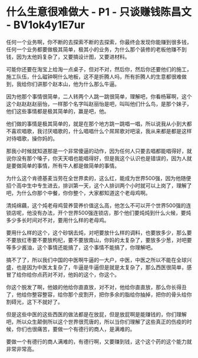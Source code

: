 # 什么生意很难做大 - P1 - 只谈赚钱陈昌文 - BV1ok4y1E7ur

任何一个业务啊，你不断的去探索不断的去探索，你最终会发现你能赚到很多钱，任何一个业务都要做极其简单，极其小的业务，为什么那个装修的老板他赚不到钱，因为太他妈复杂了，又要搞设计图，又要进材料。

可能你还要在淘宝上给淘一点桌子，但对不对，然后你，然后你还要他们的施工，施工队伍，什么磁钟啊什么地板，这不是折腾人吗，所有折腾人的生意都很难做到，我给你们讲那个赵本山，他为什么那么牛逼。

因为他那个事情很简单，二人转两个人跳一跳很简单，理解吧，你看杨幂啊，这个这个赵赵赵赵丽怡，一样那个名字叫赵丽怡是吧，叫叫他们什么鸟，是那个妹子，他们这些事情都是极其简单的，赢是吧，他。

他们做的事情是极其简单的，就是在那个地方跳一跳唱一唱，所以说我从小到大都不喜欢唱歌，我讨厌唱歌的，什么唱唱什么个屌屌歌对吧滚，我从来都是都是这样对待唱歌，操你妈的。

那我小时候就知道那是一个非常傻逼的动作，因为任何人只要去唱都能唱得好，就说你没有那个嗓子，你天天唱也能唱得好，但是我这个认识也是错误的，因为人就是要做简单的事情，所有牛人都是做简单的事情。

为什么这个肯德基麦当劳在全世界卖的，这么红，能成为世界500强，因为他随便招个高中生中专生进去，排训第一天，这个人排训两个小时就可以上岗了，理解了吧，为什么你那个中餐，你你整个，大家都知道这个老母鸡啊。

清炖绵藕，这个炖老母鸡营养营养价值这么高，他怎么不可以开个世界500强的连锁店呢，他没有办法，开个世界500强连锁店，那个他们要炖炖到什么火候，要炖多少多长时间对不对，要用什么样的老母鸡。

要用什么样的这个，这个砂锅去炖，对吧要放什么样的调料，也要放多少，那么要不要放红枣要不要放枸杞，要不要放南山，你妈的太复杂了，要放多少葱，对吧要等多少酱油，这个事情还能搞了，这个事情不能搞了，你理解吧。

搞不了了，所以我们中国的中医啊牛逼的一大户，中医，中医之所以不能在全球兴盛，也是因为中医太复杂了，牛逼是牛逼但是就是太复杂了，那么西医很简单，感冒了给你给你点药对不对，他妈的这个，你这个。

你这个脱发了啊，他娘的他给你直直放，对不对，他给你直直放，那么你长得丑了，他给你整容整容，给你那个皮割开，把你多余的脂给你抽掉，把你的骨头给你割碍光，这下不就好了。

但是这些中医的这些西医的做法都是在放屁，但是放屁啊是能赚钱的，你们理解吧，所以众生颠倒所以这个世界很荒唐的，所以当你们理解了这些真正的伤疫的时候，你们也很痛苦，要做一个有德行的商人，是满难的。

要做一个有德行的商人满难的，有德行啊，又要赚到钱，这个这个药的这个能力就非常非常高。